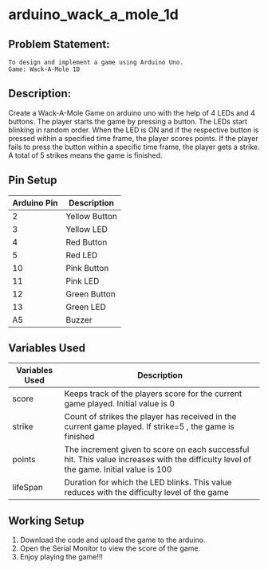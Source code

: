 # arduino_wack_a_mole_1d


## Problem Statement:
	To design and implement a game using Arduino Uno.
	Game: Wack-A-Mole 1D

## Description:

Create a Wack-A-Mole Game on arduino uno with the help of 4 LEDs and 4 buttons. 
The player starts the game by pressing a button. 
The LEDs start blinking in random order.
When the LED is ON and if the respective button is pressed within a specified time frame, the player scores points.
If the player fails to press the button within a specific time frame, the player gets a strike.
A total of 5 strikes means the game is finished.


## Pin Setup

| Arduino Pin | Description |
| --- | --- |
|  2 | Yellow Button |
|  3 | Yellow LED |
|  4 | Red Button |
|  5 | Red LED |
| 10 | Pink Button |
| 11 | Pink LED |
| 12 | Green Button |
| 13 | Green LED |
| A5 | Buzzer |


## Variables Used 
| Variables Used | Description |
| --- | --- |
|  score | Keeps track of the players score for the current game played. Initial value is 0 |
|  strike | Count of strikes the player has received in the current game played. If strike=5 , the game is finished |
|  points | The increment given to score on each successful hit. This value increases with the difficulty level of the game. Initial value is 100 |
|  lifeSpan | Duration for which the LED blinks. This value reduces with the difficulty level of the game |


## Working Setup

1. Download the code and upload the game to the arduino. <br/>
2. Open the Serial Monitor to view the score of the game.<br/>
3. Enjoy playing the game!!! <br/>
